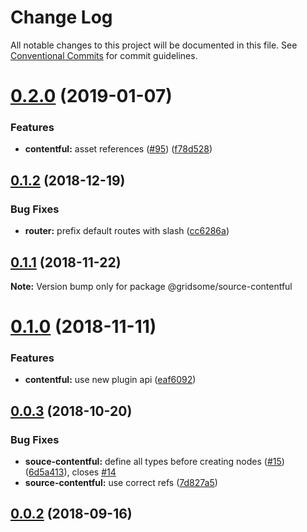 # Change Log

All notable changes to this project will be documented in this file.
See [Conventional Commits](https://conventionalcommits.org) for commit guidelines.

<a name="0.2.0"></a>
# [0.2.0](https://github.com/gridsome/gridsome/tree/master/packages/source-contentful/compare/@gridsome/source-contentful@0.1.2...@gridsome/source-contentful@0.2.0) (2019-01-07)


### Features

* **contentful:** asset references ([#95](https://github.com/gridsome/gridsome/tree/master/packages/source-contentful/issues/95)) ([f78d528](https://github.com/gridsome/gridsome/tree/master/packages/source-contentful/commit/f78d528))





<a name="0.1.2"></a>
## [0.1.2](https://github.com/gridsome/gridsome/tree/master/packages/source-contentful/compare/@gridsome/source-contentful@0.1.1...@gridsome/source-contentful@0.1.2) (2018-12-19)


### Bug Fixes

* **router:** prefix default routes with slash ([cc6286a](https://github.com/gridsome/gridsome/tree/master/packages/source-contentful/commit/cc6286a))





<a name="0.1.1"></a>
## [0.1.1](https://github.com/gridsome/gridsome/tree/master/packages/source-contentful/compare/@gridsome/source-contentful@0.1.0...@gridsome/source-contentful@0.1.1) (2018-11-22)

**Note:** Version bump only for package @gridsome/source-contentful





<a name="0.1.0"></a>
# [0.1.0](https://github.com/gridsome/gridsome/tree/master/packages/source-contentful/compare/@gridsome/source-contentful@0.0.3...@gridsome/source-contentful@0.1.0) (2018-11-11)


### Features

* **contentful:** use new plugin api ([eaf6092](https://github.com/gridsome/gridsome/tree/master/packages/source-contentful/commit/eaf6092))





<a name="0.0.3"></a>
## [0.0.3](https://github.com/gridsome/gridsome/compare/142896c2454016dc989a7872faffec7263fc658c...@gridsome/source-contentful@0.0.3) (2018-10-20)


### Bug Fixes

* **souce-contentful:** define all types before creating nodes ([#15](https://github.com/gridsome/gridsome/issues/15)) ([6d5a413](https://github.com/gridsome/gridsome/commit/6d5a413)), closes [#14](https://github.com/gridsome/gridsome/issues/14)
* **source-contentful:** use correct refs ([7d827a5](https://github.com/gridsome/gridsome/commit/7d827a5))



<a name="0.0.2"></a>
## [0.0.2](https://github.com/gridsome/gridsome/compare/142896c2454016dc989a7872faffec7263fc658c...@gridsome/source-contentful@0.0.3) (2018-09-16)
